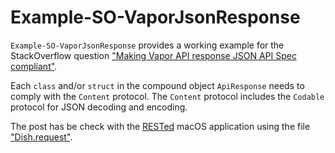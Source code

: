 # Example-SO-VaporJsonResponse

`Example-SO-VaporJsonResponse` provides a working example for the StackOverflow question ["Making Vapor API response JSON API Spec compliant"](https://stackoverflow.com/questions/52232746/making-vapor-api-response-json-api-spec-compliant).


Each `class` and/or `struct` in the compound object `ApiResponse` needs to comply with the `Content` protocol. The `Content` protocol includes the `Codable` protocol for JSON decoding and encoding. 

The post has be check with the [RESTed](https://itunes.apple.com/us/app/rested-simple-http-requests/id421879749) macOS application using the file ["Dish.request"](Dish.request).

